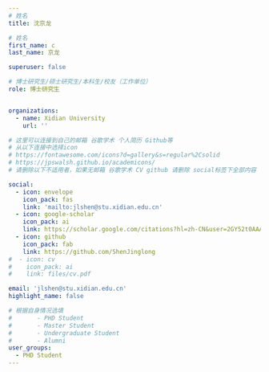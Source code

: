```yaml
---
# 姓名
title: 沈京龙

# 姓名
first_name: c
last_name: 京龙

superuser: false

# 博士研究生/硕士研究生/本科生/校友（工作单位）
role: 博士研究生


organizations:
  - name: Xidian University
    url: ''

# 这里可以连接到自己的邮箱 谷歌学术 个人简历 Github等 
# 从以下连接中选择icon
# https://fontawesome.com/icons?d=gallery&s=regular%2Csolid
# https://jpswalsh.github.io/academicons/
# 请删除以下不适用者，如果无邮箱 谷歌学术 CV github 请删除 social标签下全部内容

social:
  - icon: envelope
    icon_pack: fas
    link: 'mailto:jlshen@stu.xidian.edu.cn'
  - icon: google-scholar
    icon_pack: ai
    link: https://scholar.google.com/citations?hl=zh-CN&user=2GY52t0AAAAJ
  - icon: github
    icon_pack: fab
    link: https://github.com/ShenJinglong
#  - icon: cv
#    icon_pack: ai
#    link: files/cv.pdf

email: 'jlshen@stu.xidian.edu.cn'
highlight_name: false

# 根据自身情况选填
#       - PHD Student
#       - Master Student
#       - Undergraduate Student
#       - Alumni
user_groups:
  - PHD Student
---
```

